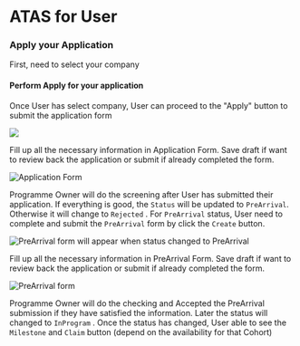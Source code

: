 # ATAS for User

### Apply your Application

First, need to select your company

#### Perform Apply for your application

Once User has select company, User can proceed to the "Apply" button to submit the application form

![](https://files.gitbook.com/v0/b/gitbook-28427.appspot.com/o/assets%2F-MSzNj7-9AhUeicjQgKl%2F-MYNwYFvUQGgsFdQUYu3%2F-MYNwqvjzKyhQ7CgAeSq%2F01.JPG?alt=media\&token=e29f2971-cf03-4edc-8486-eb9443c2580e)

Fill up all the necessary information in Application Form. Save draft if want to review back the application or submit if already completed the form.

![Application Form](https://files.gitbook.com/v0/b/gitbook-28427.appspot.com/o/assets%2F-MSzNj7-9AhUeicjQgKl%2F-MYNxMKHTT3GhwH\_xqxY%2F-MYNxYOjsc8gr4ijBiD5%2F02.JPG?alt=media\&token=40a4da3d-6664-4e97-b680-403c15df13fb)

Programme Owner will do the screening after User has submitted their application. If everything is good, the `Status` will be updated to `PreArrival`.  Otherwise it will change to `Rejected` . For `PreArrival` status, User need to complete and submit the `PreArrival` form by click the `Create` button.

![PreArrival form will appear when status changed to PreArrival](https://files.gitbook.com/v0/b/gitbook-28427.appspot.com/o/assets%2F-MSzNj7-9AhUeicjQgKl%2F-MYNxMKHTT3GhwH\_xqxY%2F-MYNyzc8v2DwRpWjkyDQ%2F03.JPG?alt=media\&token=05b965d4-5851-4253-94c3-b088f0948640)

Fill up all the necessary information in PreArrival Form. Save draft if want to review back the application or submit if already completed the form.

![PreArrival form](https://files.gitbook.com/v0/b/gitbook-28427.appspot.com/o/assets%2F-MSzNj7-9AhUeicjQgKl%2F-MYNxMKHTT3GhwH\_xqxY%2F-MYNzjfk-hJsRPb8JZUm%2F04.JPG?alt=media\&token=e2c22a93-5cad-4bae-8a4d-4b5c31a1e0b8)

Programme Owner will do the checking and Accepted the PreArrival submission if they have satisfied the information. Later the status will changed to `InProgram` . Once the status has changed, User able to see the `Milestone` and `Claim` button (depend on the availability for that Cohort)
